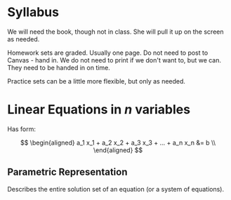 # Syllabus

We will need the book, though not in class.
She will pull it up on the screen as needed.

Homework sets are graded.
Usually one page.
Do not need to post to Canvas - hand in.
We do not need to print if we don't want to, but we can.
They need to be handed in on time.

Practice sets can be a little more flexible, but only as needed.

# Linear Equations in $n$ variables

Has form:

$$
\begin{aligned}
a_1 x_1 + a_2 x_2 + a_3 x_3 + ... + a_n x_n &= b \\
\end{aligned}
$$

## Parametric Representation

Describes the entire solution set of an equation (or a system of equations).

